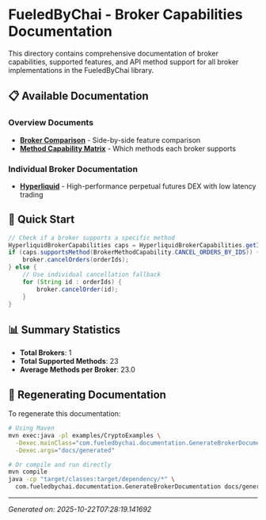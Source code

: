 # FueledByChai - Broker Capabilities Documentation

This directory contains comprehensive documentation of broker capabilities, supported features, and API method support for all broker implementations in the FueledByChai library.

## 📋 Available Documentation

### Overview Documents
- **[Broker Comparison](broker-comparison.md)** - Side-by-side feature comparison
- **[Method Capability Matrix](method-capability-matrix.md)** - Which methods each broker supports

### Individual Broker Documentation
- **[Hyperliquid](hyperliquid-capabilities.md)** - High-performance perpetual futures DEX with low latency trading

## 🚀 Quick Start

```java
// Check if a broker supports a specific method
HyperliquidBrokerCapabilities caps = HyperliquidBrokerCapabilities.getInstance();
if (caps.supportsMethod(BrokerMethodCapability.CANCEL_ORDERS_BY_IDS)) {
    broker.cancelOrders(orderIds);
} else {
    // Use individual cancellation fallback
    for (String id : orderIds) {
        broker.cancelOrder(id);
    }
}
```

## 📊 Summary Statistics

- **Total Brokers**: 1
- **Total Supported Methods**: 23
- **Average Methods per Broker**: 23.0

## 🔄 Regenerating Documentation

To regenerate this documentation:

```bash
# Using Maven
mvn exec:java -pl examples/CryptoExamples \
  -Dexec.mainClass="com.fueledbychai.documentation.GenerateBrokerDocumentation" \
  -Dexec.args="docs/generated"

# Or compile and run directly
mvn compile
java -cp "target/classes:target/dependency/*" \
  com.fueledbychai.documentation.GenerateBrokerDocumentation docs/generated
```

---
*Generated on: 2025-10-22T07:28:19.141692*
